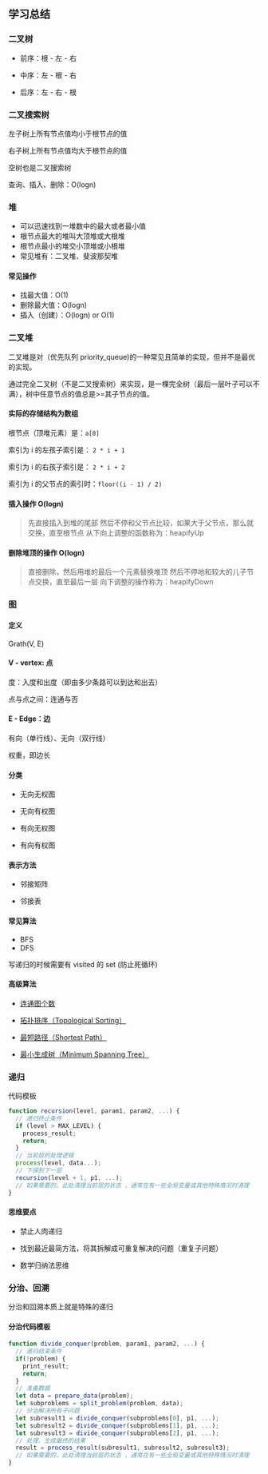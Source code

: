 ## 学习总结

### 二叉树

- 前序：根 - 左 - 右

- 中序：左 - 根 - 右

- 后序：左 - 右 - 根

### 二叉搜索树

左子树上所有节点值均小于根节点的值

右子树上所有节点值均大于根节点的值

空树也是二叉搜索树

查询、插入、删除：O(logn)

### 堆

- 可以迅速找到一堆数中的最大或者最小值
- 根节点最大的堆叫大顶堆或大根堆
- 根节点最小的堆交小顶堆或小根堆
- 常见堆有：二叉堆、斐波那契堆

#### 常见操作

- 找最大值：O(1)
- 删除最大值：O(logn)
- 插入（创建）：O(logn) or O(1)

### 二叉堆

二叉堆是对（优先队列 priority_queue)的一种常见且简单的实现，但并不是最优的实现。

通过完全二叉树（不是二叉搜索树）来实现，是一棵完全树（最后一层叶子可以不满），树中任意节点的值总是>=其子节点的值。

#### 实际的存储结构为数组

根节点（顶堆元素）是：`a[0]`

索引为 i 的左孩子索引是： `2 * i + 1`

索引为 i 的右孩子索引是： `2 * i + 2`

索引为 i 的父节点的索引时：`floor((i - 1) / 2)`

#### 插入操作 O(logn)

> 先直接插入到堆的尾部
> 然后不停和父节点比较，如果大于父节点，那么就交换，直至根节点
> 从下向上调整的函数称为：heapifyUp

#### 删除堆顶的操作 O(logn)

> 直接删除，然后用堆的最后一个元素替换堆顶
> 然后不停地和较大的儿子节点交换，直至最后一层
> 向下调整的操作称为：heapifyDown

### 图

#### 定义

Grath(V, E)

#### V - vertex: 点

度：入度和出度（即由多少条路可以到达和出去）

点与点之间：连通与否

#### E - Edge：边

有向（单行线）、无向（双行线）

权重，即边长

#### 分类

- 无向无权图

- 无向有权图

- 有向无权图

- 有向有权图

#### 表示方法

- 邻接矩阵

- 邻接表

#### 常见算法

- BFS
- DFS

写递归的时候需要有 visited 的 set (防止死循环)

#### 高级算法

- [连通图个数](https://leetcode-cn.com/problems/number-of-islands/)

- [拓扑排序（Topological Sorting）](https://zhuanlan.zhihu.com/p/34871092)

- [最短路径（Shortest Path）](https://www.bilibili.com/video/av25829980?from=search&seid=13391343514095937158)

- [最小生成树（Minimum Spanning Tree）](https://www.bilibili.com/video/av84820276?from=search&seid=17476598104352152051)

### 递归

代码模板

```JavaScript
function recursion(level, param1, param2, ...) {
  // 递归终止条件
  if (level > MAX_LEVEL) {
    process_result;
    return;
  }
  // 当前层的处理逻辑
  process(level, data...);
  // 下探到下一层
  recursion(level + 1, p1, ...);
  // 如果需要的，此处清理当前层的状态 ，通常在有一些全局变量或其他特殊情况时清理
}
```

#### 思维要点

- 禁止人肉递归

- 找到最近最简方法，将其拆解成可重复解决的问题（重复子问题）

- 数学归纳法思维

### 分治、回溯

分治和回溯本质上就是特殊的递归

#### 分治代码模板

```JavaScript
function divide_conquer(problem, param1, param2, ...) {
  // 递归结束条件
  if(!problem) {
    print_result;
    return;
  }
  // 准备数据
  let data = prepare_data(problem);
  let subproblems = split_problem(problem, data);
  // 分治解决所有子问题
  let subresult1 = divide_conquer(subproblems[0], p1, ...);
  let subresult2 = divide_conquer(subproblems[1], p1, ...);
  let subresult3 = divide_conquer(subproblems[2], p1, ...);
  // 处理、生成最终的结果
  result = process_result(subresult1, subresult2, subresult3);
  // 如果需要的，此处清理当前层的状态 ，通常在有一些全局变量或其他特殊情况时清理
}
```
